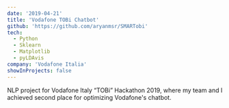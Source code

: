 ```yaml
---
date: '2019-04-21'
title: 'Vodafone TOBi Chatbot'
github: 'https://github.com/aryanmsr/SMARTobi'
tech:
  - Python
  - Sklearn
  - Matplotlib
  - pyLDAvis
company: 'Vodafone Italia'
showInProjects: false
---
```


NLP project for Vodafone Italy “TOBi” Hackathon 2019, where my team and I achieved second place for optimizing Vodafone's chatbot.
